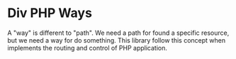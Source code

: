 ﻿Div PHP Ways
=================
A "way" is different to "path". We need a path for found 
a specific resource, but we need a way for do something. 
This library follow this concept when implements the 
routing and control of PHP application.


